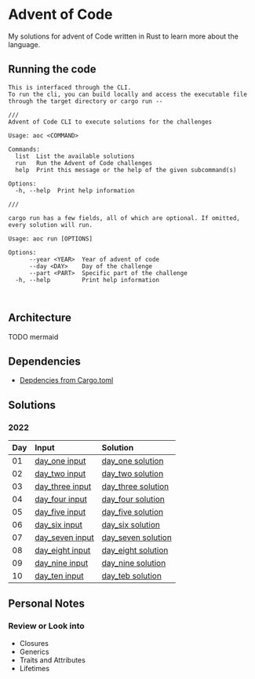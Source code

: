 # Advent of Code
My solutions for advent of Code written in Rust to learn more about the language.

## Running the code
```
This is interfaced through the CLI.
To run the cli, you can build locally and access the executable file through the target directory or cargo run --

///
Advent of Code CLI to execute solutions for the challenges

Usage: aoc <COMMAND>

Commands:
  list  List the available solutions
  run   Run the Advent of Code challenges
  help  Print this message or the help of the given subcommand(s)

Options:
  -h, --help  Print help information

///

cargo run has a few fields, all of which are optional. If omitted, every solution will run.

Usage: aoc run [OPTIONS]

Options:
      --year <YEAR>  Year of advent of code
      --day <DAY>    Day of the challenge
      --part <PART>  Specific part of the challenge
  -h, --help         Print help information



```

## Architecture
TODO mermaid

## Dependencies
* [Depdencies from Cargo.toml](/Cargo.toml)

## Solutions
### 2022
| Day | Input | Solution | 
|:---|:---|:---|
| 01 | [day_one input](data/2022/day_01.txt) | [day_one solution](/src/solutions/year_2022/day_01.rs) |
| 02 | [day_two input](data/2022/day_02.txt) | [day_two solution](/src/solutions/year_2022/day_02.rs) |
| 03 | [day_three input](data/2022/day_03.txt) | [day_three solution](/src/solutions/year_2022/day_03.rs) |
| 04 | [day_four input](data/2022/day_04.txt) | [day_four solution](/src/solutions/year_2022/day_04.rs) |
| 05 | [day_five input](data/2022/day_05.txt) | [day_five solution](/src/solutions/year_2022/day_05.rs) |
| 06 | [day_six input](data/2022/day_06.txt) | [day_six solution](/src/solutions/year_2022/day_06.rs) |
| 07 | [day_seven input](data/2022/day_07.txt) | [day_seven solution](/src/solutions/year_2022/day_07.rs) |
| 08 | [day_eight input](data/2022/day_08.txt) | [day_eight solution](/src/solutions/year_2022/day_08.rs) |
| 09 | [day_nine input](data/2022/day_08.txt) | [day_nine solution](/src/solutions/year_2022/day_09.rs) |
| 10 | [day_ten input](data/2022/day_08.txt) | [day_teb solution](/src/solutions/year_2022/day_10.rs) |



## Personal Notes
### Review or Look into
* Closures
* Generics
* Traits and Attributes
* Lifetimes